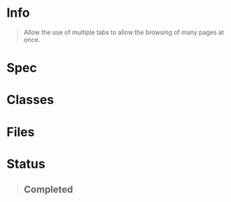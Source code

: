 # Info #

> Allow the use of multiple tabs to allow the browsing of many pages at once.

# Spec #

# Classes #

# Files #

# Status #

> ## Completed ##